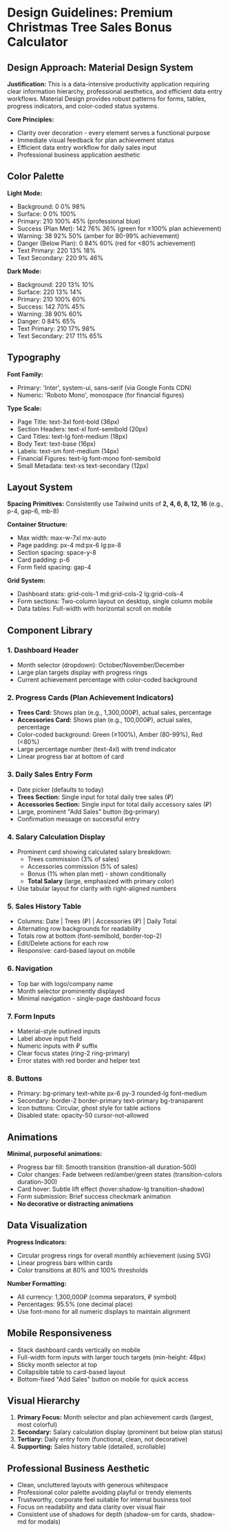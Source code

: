 # Design Guidelines: Premium Christmas Tree Sales Bonus Calculator

## Design Approach: Material Design System
**Justification:** This is a data-intensive productivity application requiring clear information hierarchy, professional aesthetics, and efficient data entry workflows. Material Design provides robust patterns for forms, tables, progress indicators, and color-coded status systems.

**Core Principles:**
- Clarity over decoration - every element serves a functional purpose
- Immediate visual feedback for plan achievement status
- Efficient data entry workflow for daily sales input
- Professional business application aesthetic

## Color Palette

**Light Mode:**
- Background: 0 0% 98%
- Surface: 0 0% 100%
- Primary: 210 100% 45% (professional blue)
- Success (Plan Met): 142 76% 36% (green for ≥100% plan achievement)
- Warning: 38 92% 50% (amber for 80-99% achievement)
- Danger (Below Plan): 0 84% 60% (red for <80% achievement)
- Text Primary: 220 13% 18%
- Text Secondary: 220 9% 46%

**Dark Mode:**
- Background: 220 13% 10%
- Surface: 220 13% 14%
- Primary: 210 100% 60%
- Success: 142 70% 45%
- Warning: 38 90% 60%
- Danger: 0 84% 65%
- Text Primary: 210 17% 98%
- Text Secondary: 217 11% 65%

## Typography

**Font Family:** 
- Primary: 'Inter', system-ui, sans-serif (via Google Fonts CDN)
- Numeric: 'Roboto Mono', monospace (for financial figures)

**Type Scale:**
- Page Title: text-3xl font-bold (36px)
- Section Headers: text-xl font-semibold (20px)
- Card Titles: text-lg font-medium (18px)
- Body Text: text-base (16px)
- Labels: text-sm font-medium (14px)
- Financial Figures: text-lg font-mono font-semibold
- Small Metadata: text-xs text-secondary (12px)

## Layout System

**Spacing Primitives:** Consistently use Tailwind units of **2, 4, 6, 8, 12, 16** (e.g., p-4, gap-6, mb-8)

**Container Structure:**
- Max width: max-w-7xl mx-auto
- Page padding: px-4 md:px-6 lg:px-8
- Section spacing: space-y-8
- Card padding: p-6
- Form field spacing: gap-4

**Grid System:**
- Dashboard stats: grid-cols-1 md:grid-cols-2 lg:grid-cols-4
- Form sections: Two-column layout on desktop, single column mobile
- Data tables: Full-width with horizontal scroll on mobile

## Component Library

### 1. Dashboard Header
- Month selector (dropdown): October/November/December
- Large plan targets display with progress rings
- Current achievement percentage with color-coded background

### 2. Progress Cards (Plan Achievement Indicators)
- **Trees Card:** Shows plan (e.g., 1,300,000₽), actual sales, percentage
- **Accessories Card:** Shows plan (e.g., 100,000₽), actual sales, percentage
- Color-coded background: Green (≥100%), Amber (80-99%), Red (<80%)
- Large percentage number (text-4xl) with trend indicator
- Linear progress bar at bottom of card

### 3. Daily Sales Entry Form
- Date picker (defaults to today)
- **Trees Section:** Single input for total daily tree sales (₽)
- **Accessories Section:** Single input for total daily accessory sales (₽)
- Large, prominent "Add Sales" button (bg-primary)
- Confirmation message on successful entry

### 4. Salary Calculation Display
- Prominent card showing calculated salary breakdown:
  - Trees commission (3% of sales)
  - Accessories commission (5% of sales)
  - Bonus (1% when plan met) - shown conditionally
  - **Total Salary** (large, emphasized with primary color)
- Use tabular layout for clarity with right-aligned numbers

### 5. Sales History Table
- Columns: Date | Trees (₽) | Accessories (₽) | Daily Total
- Alternating row backgrounds for readability
- Totals row at bottom (font-semibold, border-top-2)
- Edit/Delete actions for each row
- Responsive: card-based layout on mobile

### 6. Navigation
- Top bar with logo/company name
- Month selector prominently displayed
- Minimal navigation - single-page dashboard focus

### 7. Form Inputs
- Material-style outlined inputs
- Label above input field
- Numeric inputs with ₽ suffix
- Clear focus states (ring-2 ring-primary)
- Error states with red border and helper text

### 8. Buttons
- Primary: bg-primary text-white px-6 py-3 rounded-lg font-medium
- Secondary: border-2 border-primary text-primary bg-transparent
- Icon buttons: Circular, ghost style for table actions
- Disabled state: opacity-50 cursor-not-allowed

## Animations

**Minimal, purposeful animations:**
- Progress bar fill: Smooth transition (transition-all duration-500)
- Color changes: Fade between red/amber/green states (transition-colors duration-300)
- Card hover: Subtle lift effect (hover:shadow-lg transition-shadow)
- Form submission: Brief success checkmark animation
- **No decorative or distracting animations**

## Data Visualization

**Progress Indicators:**
- Circular progress rings for overall monthly achievement (using SVG)
- Linear progress bars within cards
- Color transitions at 80% and 100% thresholds

**Number Formatting:**
- All currency: 1,300,000₽ (comma separators, ₽ symbol)
- Percentages: 95.5% (one decimal place)
- Use font-mono for all numeric displays to maintain alignment

## Mobile Responsiveness

- Stack dashboard cards vertically on mobile
- Full-width form inputs with larger touch targets (min-height: 48px)
- Sticky month selector at top
- Collapsible table to card-based layout
- Bottom-fixed "Add Sales" button on mobile for quick access

## Visual Hierarchy

1. **Primary Focus:** Month selector and plan achievement cards (largest, most colorful)
2. **Secondary:** Salary calculation display (prominent but below plan status)
3. **Tertiary:** Daily entry form (functional, clean, not decorative)
4. **Supporting:** Sales history table (detailed, scrollable)

## Professional Business Aesthetic

- Clean, uncluttered layouts with generous whitespace
- Professional color palette avoiding playful or trendy elements
- Trustworthy, corporate feel suitable for internal business tool
- Focus on readability and data clarity over visual flair
- Consistent use of shadows for depth (shadow-sm for cards, shadow-md for modals)